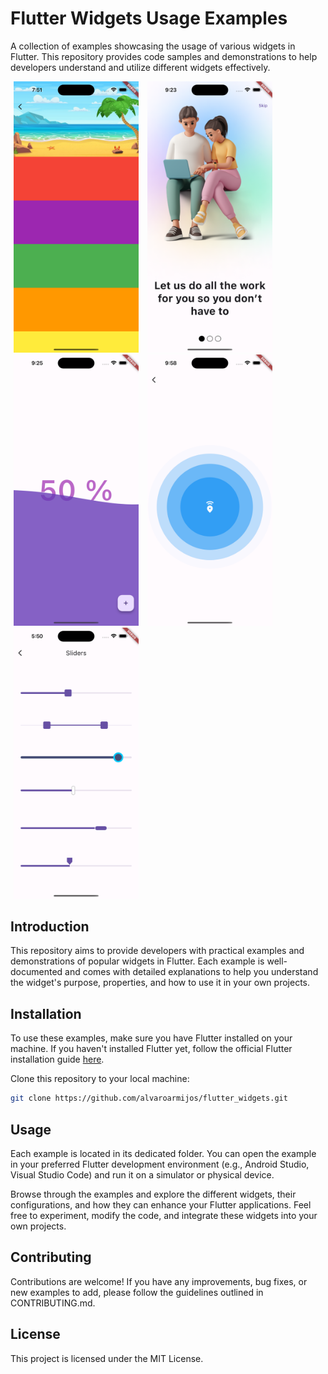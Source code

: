# Flutter Widgets Usage Examples

A collection of examples showcasing the usage of various widgets in Flutter. This repository provides code samples and demonstrations to help developers understand and utilize different widgets effectively.

<p>
    <img src="./docs/sliver_app_bar.png" width="200"/ hspace="5"> 
    <img src="./docs/tab_bar_page_selector.png" width="200"/ hspace="5">
    <img src="./docs/water_animation.png" width="200"/ hspace="5">
    <img src="./docs/ripple_animation.png" width="200"/ hspace="5">
    <img src="./docs/sliders.png" width="200"/ hspace="5">
</p>

## Introduction

This repository aims to provide developers with practical examples and demonstrations of popular widgets in Flutter. Each example is well-documented and comes with detailed explanations to help you understand the widget's purpose, properties, and how to use it in your own projects.

## Installation

To use these examples, make sure you have Flutter installed on your machine. If you haven't installed Flutter yet, follow the official Flutter installation guide [here](https://flutter.dev/docs/get-started/install).

Clone this repository to your local machine:

```bash
git clone https://github.com/alvaroarmijos/flutter_widgets.git

```

## Usage
Each example is located in its dedicated folder. You can open the example in your preferred Flutter development environment (e.g., Android Studio, Visual Studio Code) and run it on a simulator or physical device.

Browse through the examples and explore the different widgets, their configurations, and how they can enhance your Flutter applications. Feel free to experiment, modify the code, and integrate these widgets into your own projects.

## Contributing
Contributions are welcome! If you have any improvements, bug fixes, or new examples to add, please follow the guidelines outlined in CONTRIBUTING.md.

## License
This project is licensed under the MIT License.
